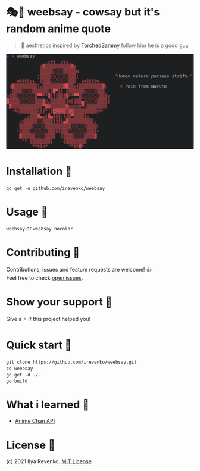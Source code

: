 # 🎭👄 weebsay - cowsay but it's random anime quote
> 🌸 aesthetics inspired by [TorchedSammy](https://github.com/TorchedSammy) follow him he is a good guy
 
<img src="_assets/preview.png">

# Installation 🔨
```go get -u github.com/irevenko/weebsay``` <br>

# Usage 🔬
```weebsay``` or ```weebsay nocolor``` <br> 

# Contributing 🤝
Contributions, issues and feature requests are welcome! 👍 <br>
Feel free to check [open issues](https://github.com/irevenko/weebsay/issues).

# Show your support 🌟
Give a ⭐️ if this project helped you!

# Quick start 🚀
```git clone https://github.com/irevenko/weebsay.git``` <br>
```cd weebsay``` <br>
```go get -d ./...``` <br>
```go build``` <br>

# What i learned 🧠
- [Anime Chan API](https://github.com/rocktimsaikia/anime-chan)

# License 📑 
(c) 2021 Ilya Revenko. [MIT License](https://tldrlegal.com/license/mit-license)

